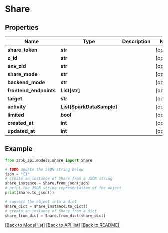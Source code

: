 # Share


## Properties

Name | Type | Description | Notes
------------ | ------------- | ------------- | -------------
**share_token** | **str** |  | [optional] 
**z_id** | **str** |  | [optional] 
**env_zid** | **str** |  | [optional] 
**share_mode** | **str** |  | [optional] 
**backend_mode** | **str** |  | [optional] 
**frontend_endpoints** | **List[str]** |  | [optional] 
**target** | **str** |  | [optional] 
**activity** | [**List[SparkDataSample]**](SparkDataSample.md) |  | [optional] 
**limited** | **bool** |  | [optional] 
**created_at** | **int** |  | [optional] 
**updated_at** | **int** |  | [optional] 

## Example

```python
from zrok_api.models.share import Share

# TODO update the JSON string below
json = "{}"
# create an instance of Share from a JSON string
share_instance = Share.from_json(json)
# print the JSON string representation of the object
print(Share.to_json())

# convert the object into a dict
share_dict = share_instance.to_dict()
# create an instance of Share from a dict
share_from_dict = Share.from_dict(share_dict)
```
[[Back to Model list]](../README.md#documentation-for-models) [[Back to API list]](../README.md#documentation-for-api-endpoints) [[Back to README]](../README.md)



